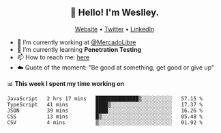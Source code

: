 <h2 align="center">👋 Hello! I'm Weslley.</h2>
<p align="center">
  <a href="http://weslleyneri.com.br">Website</a> •
  <a href="https://twitter.com/Weslley_Neri">Twitter</a> •
  <a href="https://www.linkedin.com/in/weslley-neri-3658908b">LinkedIn</a>
</p>


- 🔭 I’m currently working at [@MercadoLibre](https://github.com/mercadolibre)
- 🌱 I’m currently learning **Penetration Testing**
- 📫 How to reach me: [here](mailto:weslley39@gmail.com)
- ☁️ Quote of the moment: "Be good at something, get good or give up"

📊 **This week I spent my time working on**
<!--START_SECTION:waka-->
```text
JavaScript   2 hrs 17 mins   ██████████████▒░░░░░░░░░░   57.15 % 
TypeScript   41 mins         ████▒░░░░░░░░░░░░░░░░░░░░   17.37 % 
JSON         39 mins         ████░░░░░░░░░░░░░░░░░░░░░   16.26 % 
CSS          13 mins         █▒░░░░░░░░░░░░░░░░░░░░░░░   05.48 % 
CSV          4 mins          ▒░░░░░░░░░░░░░░░░░░░░░░░░   01.92 % 
```
<!--END_SECTION:waka-->

<!-- Inspired by https://github.com/gruselhaus/gruselhaus -->
